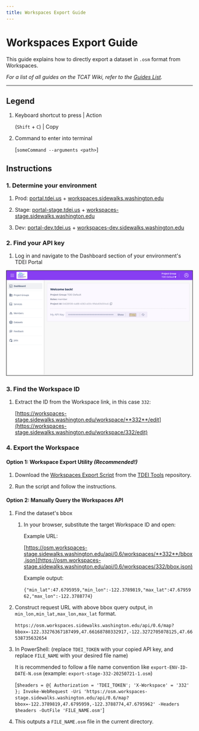 ```yaml
---
title: Workspaces Export Guide
---
```


<!-- @format -->

# Workspaces Export Guide

This guide explains how to directly export a dataset in `.osm` format from Workspaces.

_For a list of all guides on the TCAT Wiki, refer to the [Guides List](../../../../guides-list/index.md)._

---

## Legend

1. Keyboard shortcut to press | Action

    (`Shift` + `C`) | Copy

2. Command to enter into terminal

    [`someCommand --arguments <path>`]

## Instructions

### 1. Determine your environment

1. Prod: [portal.tdei.us](https://portal.tdei.us/) + [workspaces.sidewalks.washington.edu](https://workspaces.sidewalks.washington.edu/)

2. Stage: [portal-stage.tdei.us](https://portal-stage.tdei.us/) + [workspaces-stage.sidewalks.washington.edu](https://workspaces-stage.sidewalks.washington.edu/)

3. Dev: [portal-dev.tdei.us](https://portal-dev.tdei.us/login) + [workspaces-dev.sidewalks.washington.edu](https://workspaces-dev.sidewalks.washington.edu/)

### 2. Find your API key

1. Log in and navigate to the Dashboard section of your environment's TDEI Portal

![Screenshot of the Dashboard section of the TDEI Portal, with a highlight on the Copy button next to the My API Key box.](../../../../resources/images/tdei-portal/dashboard-h-api-key-copy.png)

### 3. Find the Workspace ID

1. Extract the ID from the Workspace link, in this case `332`:

    [https://workspaces-stage.sidewalks.washington.edu/workspace/**332**/edit](https://workspaces-stage.sidewalks.washington.edu/workspace/332/edit)

### 4. Export the Workspace

#### Option 1: Workspace Export Utility _(Recommended!)_

1. Download the [Workspaces Export Script](https://github.com/TaskarCenterAtUW/tdei-tools/blob/main/utilities/workspaces-export.ps1) from the [TDEI Tools](https://github.com/TaskarCenterAtUW/tdei-tools) repository.

2. Run the script and follow the instructions.

#### Option 2: Manually Query the Workspaces API

1. Find the dataset's bbox

    1. In your browser, substitute the target Workspace ID and open:

        Example URL:

        [https://osm.workspaces-stage.sidewalks.washington.edu/api/0.6/workspaces/**332**/bbox.json](https://osm.workspaces-stage.sidewalks.washington.edu/api/0.6/workspaces/332/bbox.json)

        Example output:

        `{"min_lat":47.6795959,"min_lon":-122.3789819,"max_lat":47.6795962,"max_lon":-122.3788774}`

2. Construct request URL with above bbox query output, in `min_lon,min_lat,max_lon,max_lat` format.

    `https://osm.workspaces.sidewalks.washington.edu/api/0.6/map?bbox=-122.33276367187499,47.66168780332917,-122.3272705078125,47.66538735632654`

3. In PowerShell: (replace `TDEI_TOKEN` with your copied API key, and replace `FILE_NAME` with your desired file name)

    It is recommended to follow a file name convention like `export-ENV-ID-DATE-N.osm` (example: `export-stage-332-20250721-1.osm`)

    [`$headers = @{ Authorization = 'TDEI_TOKEN'; 'X-Workspace' = '332' }; Invoke-WebRequest -Uri 'https://osm.workspaces-stage.sidewalks.washington.edu/api/0.6/map?bbox=-122.3789819,47.6795959,-122.3788774,47.6795962' -Headers $headers -OutFile 'FILE_NAME.osm'`]

4. This outputs a `FILE_NAME.osm` file in the current directory.
